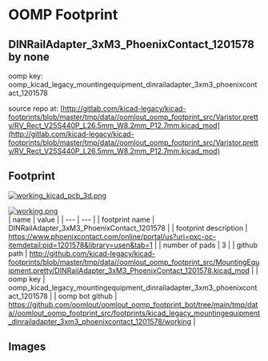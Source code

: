 # OOMP Footprint  
## DINRailAdapter_3xM3_PhoenixContact_1201578  by none  
  
oomp key: oomp_kicad_legacy_mountingequipment_dinrailadapter_3xm3_phoenixcontact_1201578  
  
source repo at: [http://gitlab.com/kicad-legacy/kicad-footprints/blob/master/tmp/data//oomlout_oomp_footprint_src/Varistor.pretty/RV_Rect_V25S440P_L26.5mm_W8.2mm_P12.7mm.kicad_mod](http://gitlab.com/kicad-legacy/kicad-footprints/blob/master/tmp/data//oomlout_oomp_footprint_src/Varistor.pretty/RV_Rect_V25S440P_L26.5mm_W8.2mm_P12.7mm.kicad_mod)  
## Footprint  
  
[![working_kicad_pcb_3d.png](working_kicad_pcb_3d_600.png)](working_kicad_pcb_3d.png)  
  
[![working.png](working_600.png)](working.png)  
| name | value | 
| --- | --- | 
| footprint name | DINRailAdapter_3xM3_PhoenixContact_1201578 | 
| footprint description | https://www.phoenixcontact.com/online/portal/us?uri=pxc-oc-itemdetail:pid=1201578&library=usen&tab=1 | 
| number of pads | 3 | 
| github path | http://github.com/kicad-legacy/kicad-footprints/blob/master/tmp/data//oomlout_oomp_footprint_src/MountingEquipment.pretty/DINRailAdapter_3xM3_PhoenixContact_1201578.kicad_mod | 
| oomp key | oomp_kicad_legacy_mountingequipment_dinrailadapter_3xm3_phoenixcontact_1201578 | 
| oomp bot github | https://github.com/oomlout/oomlout_oomp_footprint_bot/tree/main/tmp/data//oomlout_oomp_footprint_src/footprints/kicad_legacy_mountingequipment_dinrailadapter_3xm3_phoenixcontact_1201578/working | 
## Images  
